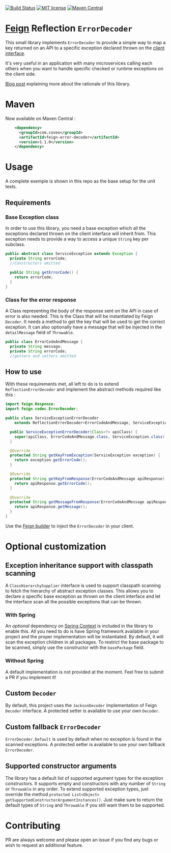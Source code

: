 [![Build Status](https://travis-ci.org/coveo/feign-error-decoder.svg?branch=master)](https://travis-ci.org/coveo/feign-error-decoder)
[![MIT license](http://img.shields.io/badge/license-MIT-brightgreen.svg)](https://github.com/coveo/feign-error-decoder/blob/master/LICENSE)
[![Maven Central](https://maven-badges.herokuapp.com/maven-central/com.coveo/feign-error-decoder/badge.svg)](https://maven-badges.herokuapp.com/maven-central/com.coveo/feign-error-decoder)

# [Feign](https://github.com/OpenFeign/feign) Reflection `ErrorDecoder`

This small library implements `ErrorDecoder` to provide a simple way to map a key returned on an API to a specific exception declared thrown on the [client interface](https://github.com/OpenFeign/feign#basics). 

It's very useful in an application with many microservices calling each others when you want to handle specific checked or runtime exceptions on the client side.

[Blog post](http://source.coveo.com/2016/02/19/microservices-and-exception-handling/) explaining more about the rationale of this library.

# Maven
Now available on Maven Central : 

```xml
    <dependency>
      <groupId>com.coveo</groupId>
      <artifactId>feign-error-decoder</artifactId>
      <version>1.1.0</version>
    </dependency>
```

# Usage
A complete exemple is shown in this repo as the base setup for the unit tests.
## Requirements
### Base Exception class
In order to use this library, you need a base exception which all the exceptions declared thrown on the client interface will inherit from. This exception needs to provide a way to access a unique `String` key per subclass.
```java
public abstract class ServiceException extends Exception {
  private String errorCode;
  //Constructors omitted
  
  public String getErrorCode() {
    return errorCode;
  }
}
```
### Class for the error response
A Class representing the body of the response sent on the API in case of error is also needed. This is the Class that will be instantiated by Feign `Decoder`. It needs a method to get the key that will be used to get the correct exception. It can also optionally have a message that will be injected in the `detailMessage` field of `Throwable`. 
```java
public class ErrorCodeAndMessage {
  private String message;
  private String errorCode;
  //getters and setters omitted
```

## How to use
With these requirements met, all left to do is to extend `ReflectionErrorDecoder` and implement the abstract methods required like this : 
```java
import feign.Response;
import feign.codec.ErrorDecoder;

public class ServiceExceptionErrorDecoder
    extends ReflectionErrorDecoder<ErrorCodeAndMessage, ServiceException> {

  public ServiceExceptionErrorDecoder(Class<?> apiClass) {
    super(apiClass, ErrorCodeAndMessage.class, ServiceException.class);
  }

  @Override
  protected String getKeyFromException(ServiceException exception) {
    return exception.getErrorCode();
  }

  @Override
  protected String getKeyFromResponse(ErrorCodeAndMessage apiResponse) {
    return apiResponse.getErrorCode();
  }

  @Override
  protected String getMessageFromResponse(ErrorCodeAndMessage apiResponse) {
    return apiResponse.getMessage();
  }
}
```
Use the [Feign builder](https://github.com/OpenFeign/feign#customization) to inject the `ErrorDecoder` in your client.
# Optional customization
## Exception inheritance support with classpath scanning
A `ClassHierarchySupplier` interface is used to support classpath scanning to fetch the hierarchy of abstract exception classes. This allows you to declare a specific base exception as thrown on the client interface and let the interface scan all the possible exceptions that can be thrown.
### With Spring
An *optional* dependency on [Spring Context](https://github.com/spring-projects/spring-framework/tree/master/spring-context) is included in the library to enable this. All you need to do is have Spring framework available in your project and the proper implementation will be instantiated. By default, it will scan the exception children in all packages. To restrict the base package to be scanned, simply use the constructor with the `basePackage` field.
### Without Spring
A default implementation is not provided at the moment. Feel free to submit a PR if you implement it!

## Custom `Decoder`
By default, this project uses the `JacksonDecoder` implementation of Feign `Decoder` interface. A protected setter is available to use your own `Decoder`.

## Custom fallback `ErrorDecoder`
`ErrorDecoder.Default` is used by default when no exception is found in the scanned exceptions. A protected setter is available to use your own fallback `ErrorDecoder`.

## Supported constructor arguments
The library has a default list of supported argument types for the exception constructors. It supports empty and constructors with any number of `String` or `Throwable` in any order. To extend supported exception types, just override the method `protected List<Object> getSupportedConstructorArgumentInstances()`. Just make sure to return the default types of `String` and `Throwable` if you still want them to be supported.

# Contributing
PR are always welcome and please open an issue if you find any bugs or wish to request an additional feature. 
